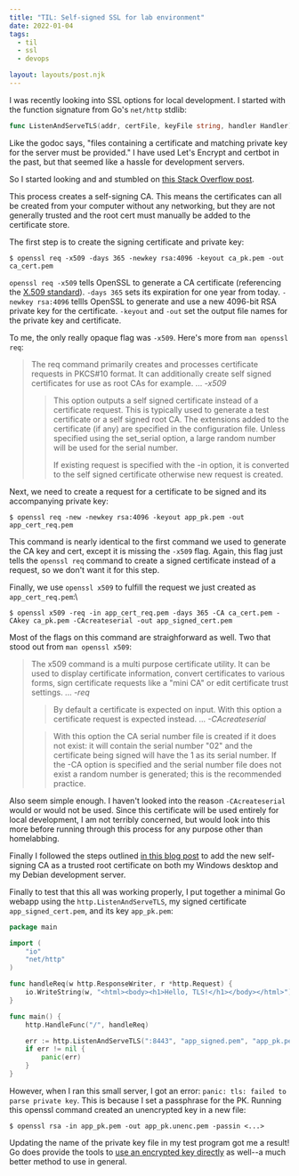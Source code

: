 ```yaml
---
title: "TIL: Self-signed SSL for lab environment"
date: 2022-01-04
tags:
  - til
  - ssl
  - devops

layout: layouts/post.njk
---
```


I was recently looking into SSL options for local development. I started with the function signature from Go's `net/http` stdlib:

```go
func ListenAndServeTLS(addr, certFile, keyFile string, handler Handler) error
```

Like the godoc says, "files containing a certificate and matching private key for the server must be provided." I have used Let's Encrypt and certbot in the past, but that seemed like a hassle for development servers.

So I started looking and and stumbled on [this Stack Overflow post](https://stackoverflow.com/a/68854352).

This process creates a self-signing CA. This means the certificates can all be created from your computer without any networking, but they are not generally trusted and the root cert must manually be added to the certificate store. 

The first step is to create the signing certificate and private key:

```shell-session
$ openssl req -x509 -days 365 -newkey rsa:4096 -keyout ca_pk.pem -out ca_cert.pem
```

`openssl req -x509` tells OpenSSL to generate a CA certificate (referencing the [X.509 standard](https://en.wikipedia.org/wiki/X.509)). `-days 365` sets its expiration for one year from today. `-newkey rsa:4096` tellls OpenSSL to generate and use a new 4096-bit RSA private key for the certificate. `-keyout` and `-out` set the output file names for the private key and certificate.

To me, the only really opaque flag was `-x509`. Here's more from `man openssl req`:

> The req command primarily creates and processes certificate requests in PKCS#10 format. It can additionally create self signed certificates for use as root CAs for example.
> ...
> *-x509*
>
> > This option outputs a self signed certificate instead of a certificate request. This is typically used to generate a test certificate or a self signed root CA. The extensions added to the certificate (if any) are specified in the configuration file. Unless specified using the set_serial option, a large random number will be used for the serial number.
> >
> > If existing request is specified with the -in option, it is converted to the self signed certificate otherwise new request is created.

Next, we need to create a request for a certificate to be signed and its accompanying private key:

```shell-session
$ openssl req -new -newkey rsa:4096 -keyout app_pk.pem -out app_cert_req.pem
```

This command is nearly identical to the first command we used to generate the CA key and cert, except it is missing the `-x509` flag. Again, this flag just tells the `openssl req` command to create a signed certificate instead of a request, so we don't want it for this step.

Finally, we use `openssl x509` to fulfill the request we just created as `app_cert_req.pem`:\

```shell-session
$ openssl x509 -req -in app_cert_req.pem -days 365 -CA ca_cert.pem -CAkey ca_pk.pem -CAcreateserial -out app_signed_cert.pem
```

Most of the flags on this command are straighforward as well. Two that stood out from `man openssl x509`:

> The x509 command is a multi purpose certificate utility. It can be used to display certificate information, convert certificates to various forms, sign certificate requests like a "mini CA" or edit certificate trust settings.
> ...
> *-req*
>
> > By default a certificate is expected on input. With this option a certificate request is expected instead.
> ...
> *-CAcreateserial*
>
> > With this option the CA serial number file is created if it does not exist: it will contain the serial number "02" and the certificate being signed will have the 1 as its serial number. If the -CA option is specified and the serial number file does not exist a random number is generated; this is the recommended practice.

Also seem simple enough. I haven't looked into the reason `-CAcreateserial` would or would not be used. Since this certificate will be used entirely for local development, I am not terribly concerned, but would look into this more before running through this process for any purpose other than homelabbing.

Finally I followed the steps outlined [in this blog post](https://deliciousbrains.com/ssl-certificate-authority-for-local-https-development/#installing-root-cert) to add the new self-signing CA as a trusted root certificate on both my Windows desktop and my Debian development server.

Finally to test that this all was working properly, I put together a minimal Go webapp using the `http.ListenAndServeTLS`, my signed certificate `app_signed_cert.pem`, and its key `app_pk.pem`:

```go
package main

import (
	"io"
	"net/http"
)

func handleReq(w http.ResponseWriter, r *http.Request) {
	io.WriteString(w, "<html><body><h1>Hello, TLS!</h1></body></html>")
}

func main() {
	http.HandleFunc("/", handleReq)

	err := http.ListenAndServeTLS(":8443", "app_signed.pem", "app_pk.pem", nil)
	if err != nil {
		panic(err)
	}
}
```

However, when I ran this small server, I got an error: `panic: tls: failed to parse private key`. This is because I set a passphrase for the PK. Running this openssl command created an unencrypted key in a new file:

```shell-session
$ openssl rsa -in app_pk.pem -out app_pk.unenc.pem -passin <...>
```

Updating the name of the private key file in my test program got me a result! Go does provide the tools to [use an encrypted key directly](https://stackoverflow.com/a/56131169) as well--a much better method to use in general.
